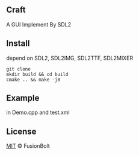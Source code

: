 ## Craft
A GUI Implement By SDL2

## Install
depend on SDL2, SDL2IMG, SDL2TTF, SDL2MIXER 
```
git clone
mkdir build && cd build
cmake .. && make -j8
```
## Example
in Demo.cpp and test.xml

## License

[MIT](LICENSE) © FusionBolt

